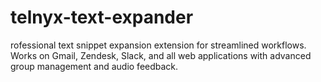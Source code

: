 # telnyx-text-expander
rofessional text snippet expansion extension for streamlined workflows. Works on Gmail,   Zendesk, Slack, and all web applications with advanced group management and audio feedback.
